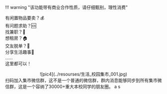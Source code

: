 !!! warning "该功能带有商业合作性质，请仔细甄别，理性消费"

有闲置物品要卖？💰  
有问题求助？🆘  
找兼职？‍🏫  
想租房？🏠  
交友脱单？💝  
分享生活趣事🍻   
……  
这里都可以！  
<center>![pic4](../resourses/生活_校园集市_001.jpg)</center>  
扫码加入集市微信群，这不是一个普通的微信群，群内消息能够同步到所有集市微信群，这是一个容纳了30000+重大本校同学的朋友圈。  a s